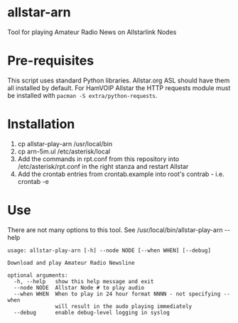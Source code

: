 # allstar-arn
Tool for playing Amateur Radio News on Allstarlink Nodes

# Pre-requisites
This script uses standard Python libraries. Allstar.org ASL
should have them all installed by default. For HamVOIP Allstar
the HTTP requests module must be installed with `pacman -S extra/python-requests`.

# Installation

1. cp allstar-play-arn /usr/local/bin
2. cp arn-5m.ul /etc/asterisk/local
3. Add the commands in rpt.conf from this repository into
/etc/asterisk/rpt.conf in the right stanza and restart Allstar
4. Add the crontab entries from crontab.example into root's
contrab - i.e. crontab -e

# Use

There are not many options to this tool. See /usr/local/bin/allstar-play-arn --help

	usage: allstar-play-arn [-h] --node NODE [--when WHEN] [--debug]
	
	Download and play Amateur Radio Newsline
	
	optional arguments:
	  -h, --help   show this help message and exit
	  --node NODE  Allstar Node # to play audio
	  --when WHEN  When to play in 24 hour format NNNN - not specifying --when
	               will result in the audo playing immediately
	  --debug      enable debug-level logging in syslog

